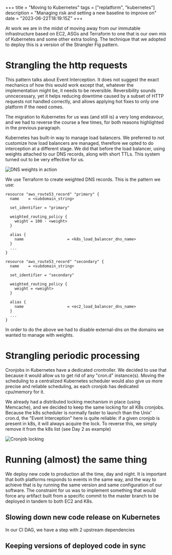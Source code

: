 +++
title = "Moving to Kubernetes"
tags = ["replatform", "kubernetes"]
description = "Managing risk and setting a new baseline to improve on"
date = "2023-06-22T18:19:15Z"
+++

At work we are in the midst of moving away from our immutable infrastructure based on EC2, ASGs and Terraform to one that is our own mix of Kubernetes and some other extra tooling. The technique that we adopted to deploy this is a version of the Strangler Fig pattern.

# Strangling the http requests

This pattern talks about Event Interception. It does not suggest the exact mechanics of how this would work except that, whatever the implementation might be, it needs to be reversible. Reversibility sounds unncecessary, yet it helps reducing downtime caused by a subset of HTTP requests not handled correctly, and allows applying hot fixes to only one platform if the need comes.

The migration to Kubernetes for us was (and still is) a very long endeavour, and we had to reverse the course a few times, for both reasons highlighted in the previous paragraph.

Kubernetes has built-in way to manage load balancers. We preferred to not customize how load balancers are managed, therefore we opted to do interception at a different stage. We did that before the load balancer, using weights attached to our DNS records, along with short TTLs. This system turned out to be very effective for us.

![DNS weights in action](/attachments/http-requests-strangle.svg)

We use Terraform to create weighted DNS records. This is the pattern we use:

```
resource "aws_route53_record" "primary" {
  name    = <subdomain_string>

  set_identifier = "primary"

  weighted_routing_policy {
    weight = 100 - <weight>
  }

  alias {
    name                   = <k8s_load_balancer_dns_name>
  }
  ...
}

resource "aws_route53_record" "secondary" {
  name    = <subdomain_string>

  set_identifier = "secondary"

  weighted_routing_policy {
    weight = <weight>
  }

  alias {
    name                   = <ec2_load_balancer_dns_name>
  }
  ...
}
```

In order to do the above we had to disable external-dns on the domains we wanted to manage with weights.

# Strangling periodic processing

Cronjobs in Kubernetes have a dedicated crontroller. We decided to use that because it would allow us to get rid of any "cron.d" instance(s). Moving the scheduling to a centralized Kubernetes scheduler would also give us more precise and reliable scheduling, as each cronjob has dedicated cpu/memory for it.

We already had a distributed locking mechanism in place (using Memcache), and we decided to keep the same locking for all K8s cronjobs. Because the k8s scheduler is normally faster to launch than the Unix' cron.d, the "Event Interception" here is quite reliable: if a given cronjob is present in k8s, it will always acquire the lock. To reverse this, we simply remove it from the k8s list (see Day 2 as example)

![Cronjob locking](/attachments/cronjob-strangle.svg)

# Running (almost) the same thing

We deploy new code to production all the time, day and night. It is important that both platforms responds to events in the same way, and the way to achieve that is by running the same version and same configuration of our software. The constraint for us was to implement something that would force any artifact built from a specific commit to the master branch to be deployed in tandem to both EC2 and K8s.

## Slowing down new code release on Kubernetes

In our CI DAG, we have a step with 2 upstream dependencies

## Keeping versions of deployed code in sync
